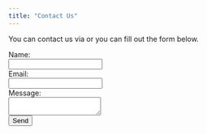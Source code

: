 ```yaml
---
title: "Contact Us"
---
```


You can contact us via <a href="https://twitter.com/LemonisReport/"><i class="fa fa-twitter fa-fw icon-circle"></i></a> <a href="https://facebook.com/LemonisReport/"><i class="fa fa-facebook fa-fw icon-circle"></i></a> <a href="mailto:contact@lemonisreport.com" target="_blank"><i class="fa fa-envelope fa-fw icon-circle"></i></a> or you can fill out the form below.

<form action="https://formspree.io/ricardo@feliciano.tech" method="POST">
	<label for="name">Name:</label><br />
	<input type="text" name="name" /><br />
	<label for="_replyto">Email:</label><br />
	<input type="email" name="_replyto" /><br />
	<label for="message">Message:</label><br />
	<textarea name="message"></textarea><br />
	<input type="submit" value="Send" />
</form>


